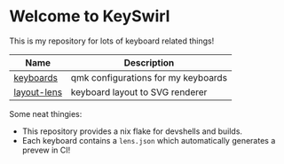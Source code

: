 # Welcome to KeySwirl

This is my repository for lots of keyboard related things!

| Name                         | Description                         |
| ---------------------------- | ----------------------------------- |
| [keyboards](./keyboards/qmk) | qmk configurations for my keyboards |
| [layout-lens](./layout-lens) | keyboard layout to SVG renderer     |

Some neat thingies:

- This repository provides a nix flake for devshells and builds.
- Each keyboard contains a `lens.json` which automatically generates a prevew in CI!
